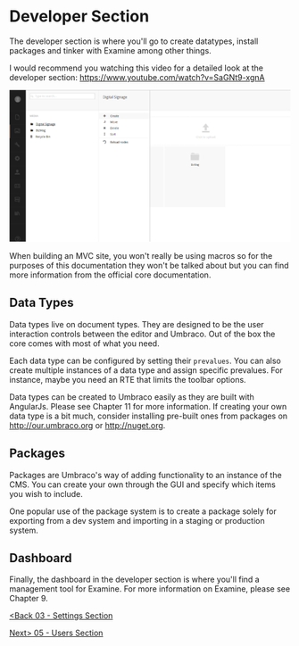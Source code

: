 # Developer Section
The developer section is where you'll go to create datatypes, install packages and tinker with Examine among other things.

I would recommend you watching this video for a detailed look at the developer section: https://www.youtube.com/watch?v=SaGNt9-xgnA

![mediasection.png](assets/mediasection.png)

When building an MVC site, you won't really be using macros so for the purposes of this documentation they won't be talked about but you can find more information from the official core documentation.

## Data Types
Data types live on document types.  They are designed to be the user interaction controls between the editor and Umbraco.  Out of the box the core comes with most of what you need.

Each data type can be configured by setting their `prevalues`.  You can also create multiple instances of a data type and assign specific prevalues.  For instance, maybe you need an RTE that limits the toolbar options.

Data types can be created to Umbraco easily as they are built with AngularJs.  Please see Chapter 11 for more information.  If creating your own data type is a bit much, consider installing pre-built ones from packages on http://our.umbraco.org or http://nuget.org.

## Packages
Packages are Umbraco's way of adding functionality to an instance of the CMS.  You can create your own through the GUI and specify which items you wish to include.

One popular use of the package system is to create a package solely for exporting from a dev system and importing in a staging or production system.

## Dashboard
Finally, the dashboard in the developer section is where you'll find a management tool for Examine.  For more information on Examine, please see Chapter 9.

[<Back 03 - Settings Section](03%20-%20Settings%20Section.md)

[Next> 05 - Users Section](05%20-%20Users%20Section.md)
